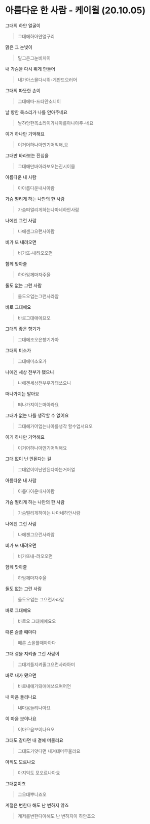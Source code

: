 # 아름다운 한 사람 - 케이윌 (20.10.05)

그대의 하얀 얼굴이

> 그대에하아얀얼구리

맑은 그 눈빛이

> 말그은그눈비치이

내 가슴을 다시 뛰게 만들어

> 내가아스믈다시뛰-게만드으러어

그대의 따뜻한 손이

> 그대에따-드타안소니이

날 향한 목소리가 나를 안아주네요

> 날햐앙한목소리이가나아를아나아주-네요

이거 하나만 기억해요

> 이거어하나아만기어억해,요

그대만 바라보는 진심을

> 그대애만바아라보오는진시이믈

아름다운 내 사람

> 아아름다운내사아람

가슴 떨리게 하는 나만의 한 사람

> 가슴떠얼리게하는나마네하안사람

나에겐 그런 사람

> 나에겐그으런사아람

비가 또 내려오면

> 비가또-내려오오면

함께 맞아줄

> 하아암께마자주울

둘도 없는 그런 사람

> 둘도오업는그런사라암

바로 그대에요

> 바로그대애에요오



그대의 좋은 향기가

> 그대에조오은향기가아

그대의 미소가

> 그대에미소오가

나에겐 세상 전부가 됐으니

> 나에겐세상전부우가돼쓰으니

떠나가지는 말아요

>  떠나가지이는마아라요

그대가 없는 나를 생각할 수 없어요

> 그대헤가어업는나아를생각 할수업서요오

이거 하나만 기억해요

> 이거어하나아만기어억해요

그대 없이 난 안된다는 걸

> 그대없이이난안된다아는거어얼

아름다운 내 사람

> 아름다아운내사아람

가슴 떨리게 하는 나만의 한 사람

> 가슴떨리게하아는 나마네하안사람

나에겐 그런 사람

> 나에겐그으런사라암

비가 또 내려오면

> 비가또내-려오오면

함께 맞아줄

> 하암께마자주울

둘도 없는 그런 사람

> 둘도오업는 그으런사라암

바로 그대에요

> 바로오 그대애에요오

때론 슬플 때마다

> 때론 스을플때마아다

그대 곁을 지켜줄 그런 사람이

> 그대겨틀지켜줄그으런사라아미

바로 내가 됐으면

> 바로내애가돼애애쓰으며어언

내 마음 들리나요

> 내마음들리나아요

이 마음 보이나요

> 이마으음보이나요오

그대도 같다면 내 곁에 머물러요

> 그대도가앗다면 내겨테머무울러요

아직도 모르나요

> 아지익도 모오르나아요

그대뿐이죠

> 그으대뿌니죠오

계절은 변한다 해도 난 변하지 않죠

> 계저를변한다아해도 난 변하지이 하안쵸오